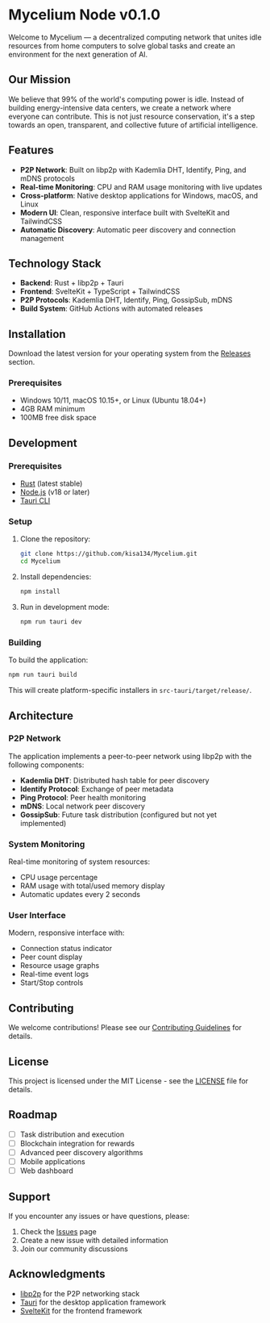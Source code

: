 # Mycelium Node v0.1.0

Welcome to Mycelium — a decentralized computing network that unites idle resources from home computers to solve global tasks and create an environment for the next generation of AI.

## Our Mission

We believe that 99% of the world's computing power is idle. Instead of building energy-intensive data centers, we create a network where everyone can contribute. This is not just resource conservation, it's a step towards an open, transparent, and collective future of artificial intelligence.

## Features

- **P2P Network**: Built on libp2p with Kademlia DHT, Identify, Ping, and mDNS protocols
- **Real-time Monitoring**: CPU and RAM usage monitoring with live updates
- **Cross-platform**: Native desktop applications for Windows, macOS, and Linux
- **Modern UI**: Clean, responsive interface built with SvelteKit and TailwindCSS
- **Automatic Discovery**: Automatic peer discovery and connection management

## Technology Stack

- **Backend**: Rust + libp2p + Tauri
- **Frontend**: SvelteKit + TypeScript + TailwindCSS
- **P2P Protocols**: Kademlia DHT, Identify, Ping, GossipSub, mDNS
- **Build System**: GitHub Actions with automated releases

## Installation

Download the latest version for your operating system from the [Releases](https://github.com/kisa134/Mycelium/releases) section.

### Prerequisites

- Windows 10/11, macOS 10.15+, or Linux (Ubuntu 18.04+)
- 4GB RAM minimum
- 100MB free disk space

## Development

### Prerequisites

- [Rust](https://rustup.rs/) (latest stable)
- [Node.js](https://nodejs.org/) (v18 or later)
- [Tauri CLI](https://tauri.app/v1/guides/getting-started/setup/)

### Setup

1. Clone the repository:
   ```bash
   git clone https://github.com/kisa134/Mycelium.git
   cd Mycelium
   ```

2. Install dependencies:
   ```bash
   npm install
   ```

3. Run in development mode:
   ```bash
   npm run tauri dev
   ```

### Building

To build the application:

```bash
npm run tauri build
```

This will create platform-specific installers in `src-tauri/target/release/`.

## Architecture

### P2P Network

The application implements a peer-to-peer network using libp2p with the following components:

- **Kademlia DHT**: Distributed hash table for peer discovery
- **Identify Protocol**: Exchange of peer metadata
- **Ping Protocol**: Peer health monitoring
- **mDNS**: Local network peer discovery
- **GossipSub**: Future task distribution (configured but not yet implemented)

### System Monitoring

Real-time monitoring of system resources:

- CPU usage percentage
- RAM usage with total/used memory display
- Automatic updates every 2 seconds

### User Interface

Modern, responsive interface with:

- Connection status indicator
- Peer count display
- Resource usage graphs
- Real-time event logs
- Start/Stop controls

## Contributing

We welcome contributions! Please see our [Contributing Guidelines](CONTRIBUTING.md) for details.

## License

This project is licensed under the MIT License - see the [LICENSE](LICENSE) file for details.

## Roadmap

- [ ] Task distribution and execution
- [ ] Blockchain integration for rewards
- [ ] Advanced peer discovery algorithms
- [ ] Mobile applications
- [ ] Web dashboard

## Support

If you encounter any issues or have questions, please:

1. Check the [Issues](https://github.com/kisa134/Mycelium/issues) page
2. Create a new issue with detailed information
3. Join our community discussions

## Acknowledgments

- [libp2p](https://libp2p.io/) for the P2P networking stack
- [Tauri](https://tauri.app/) for the desktop application framework
- [SvelteKit](https://kit.svelte.dev/) for the frontend framework

